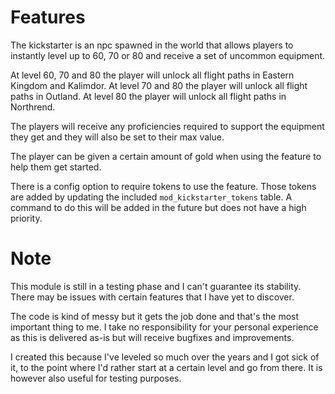 # Features
The kickstarter is an npc spawned in the world that allows players to instantly level up to 60, 70 or 80 and receive a set of uncommon equipment.

At level 60, 70 and 80 the player will unlock all flight paths in Eastern Kingdom and Kalimdor. At level 70 and 80 the player will unlock all flight paths in Outland. At level 80 the player will unlock all flight paths in Northrend.

The players will receive any proficiencies required to support the equipment they get and they will also be set to their max value.

The player can be given a certain amount of gold when using the feature to help them get started.

There is a config option to require tokens to use the feature. Those tokens are added by updating the included `mod_kickstarter_tokens` table. A command to do this will be added in the future but does not have a high priority.

# Note
This module is still in a testing phase and I can't guarantee its stability. There may be issues with certain features that I have yet to discover.

The code is kind of messy but it gets the job done and that's the most important thing to me. I take no responsibility for your personal experience as this is delivered as-is but will receive bugfixes and improvements.

I created this because I've leveled so much over the years and I got sick of it, to the point where I'd rather start at a certain level and go from there. It is however also useful for testing purposes.
